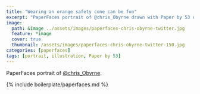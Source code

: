 ```yaml
---
title: "Wearing an orange safety cone can be fun"
excerpt: "PaperFaces portrait of @chris_Obyrne drawn with Paper by 53 on an iPad."
image: 
  path: &image ../assets/images/paperfaces-chris-obyrne-twitter.jpg 
  feature: *image
  cover: true
  thumbnail: /assets/images/paperfaces-chris-obyrne-twitter-150.jpg
categories: [paperfaces]
tags: [portrait, illustration, Paper by 53]
---
```


PaperFaces portrait of [@chris_Obyrne](https://twitter.com/chris_Obyrne).

{% include boilerplate/paperfaces.md %}

